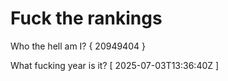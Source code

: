 # Fuck the rankings

Who the hell am I?
{ 20949404 }

What fucking year is it?
[ 2025-07-03T13:36:40Z ]
